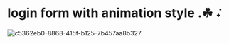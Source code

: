 # login form with animation style .☘︎ ݁˖
![c5362eb0-8868-415f-b125-7b457aa8b327](https://github.com/user-attachments/assets/59c14fd9-bbf6-4c0b-ad87-37e4891246cf)
